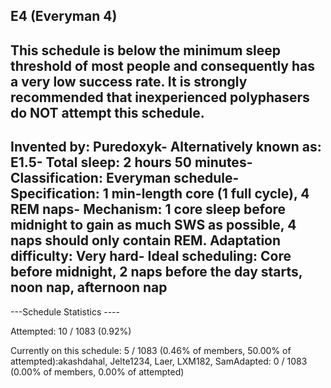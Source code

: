 E4 (Everyman 4)
-----------------------------------------------
This schedule is below the minimum sleep threshold of most people and consequently has a very low success rate.  It is strongly recommended that inexperienced polyphasers do NOT attempt this schedule.
-----------------------------------------------
**Invented by**: Puredoxyk- 
**Alternatively known as**: E1.5- 
**Total sleep**: 2 hours 50 minutes- 
**Classification**: Everyman schedule- 
**Specification**: 1 min-length core (1 full cycle), 4 REM naps- 
**Mechanism**: 1 core sleep before midnight to gain as much SWS as possible, 4 naps should only contain REM.
**Adaptation difficulty**: Very hard- 
**Ideal scheduling**: Core before midnight, 2 naps before the day starts, noon nap, afternoon nap
-----------------------------------------------
---Schedule Statistics ----

Attempted: 10 / 1083 (0.92%) 

Currently on this schedule: 5 / 1083 (0.46% of members, 50.00% of attempted):akashdahal, Jelte1234, Laer, LXM182, SamAdapted: 0 / 1083 (0.00% of members, 0.00% of attempted)